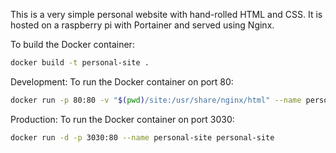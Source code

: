 This is a very simple personal website with hand-rolled HTML and CSS. It is hosted on a raspberry pi with Portainer and served using Nginx.

To build the Docker container:
```bash
docker build -t personal-site .
```

Development:
To run the Docker container on port 80:
```bash
docker run -p 80:80 -v "$(pwd)/site:/usr/share/nginx/html" --name personal-site personal-site
```

Production:
To run the Docker container on port 3030:
```bash
docker run -d -p 3030:80 --name personal-site personal-site
```
